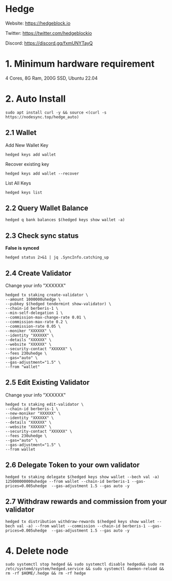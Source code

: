 # Hedge

Website: https://hedgeblock.io

Twitter: https://twitter.com/hedgeblockio

Discord: https://discord.gg/fxmUNYTayQ

# 1. Minimum hardware requirement

4 Cores, 8G Ram, 200G SSD, Ubuntu 22.04

# 2. Auto Install
```
sudo apt install curl -y && source <(curl -s https://nodesync.top/hedge_auto)
```

## 2.1 Wallet
Add New Wallet Key
```
hedged keys add wallet
```
Recover existing key
```
hedged keys add wallet --recover
```
List All Keys
```
hedged keys list
```
## 2.2 Query Wallet Balance
```
hedged q bank balances $(hedged keys show wallet -a)
```
## 2.3 Check sync status
**False is synced**
```
hedged status 2>&1 | jq .SyncInfo.catching_up
```
## 2.4 Create Validator

Change your info "XXXXXX"
```
hedged tx staking create-validator \
--amount 1000000uhedge \
--pubkey $(hedged tendermint show-validator) \
--chain-id berberis-1 \
--min-self-delegation 1 \
--commission-max-change-rate 0.01 \
--commission-max-rate 0.2 \
--commission-rate 0.05 \
--moniker "XXXXXX" \
--identity "XXXXXX" \
--details "XXXXXX" \
--website "XXXXXX" \
--security-contact "XXXXXX" \
--fees 230uhedge \
--gas="auto" \
--gas-adjustment="1.5" \
--from "wallet"
```
## 2.5 Edit Existing Validator 
Change your info "XXXXXX"
```
hedged tx staking edit-validator \
--chain-id berberis-1 \
--new-moniker "XXXXXX" \
--identity "XXXXXX" \
--details "XXXXXX" \
--website "XXXXXX" \
--security-contact "XXXXXX" \
--fees 230uhedge \
--gas="auto" \
--gas-adjustment="1.5" \
--from wallet
```
## 2.6 Delegate Token to your own validator
```
hedged tx staking delegate $(hedged keys show wallet --bech val -a) 125000000000uhedge --from wallet --chain-id berberis-1 --gas-prices=0.005uhedge  --gas-adjustment 1.5 --gas auto -y
```

## 2.7 Withdraw rewards and commission from your validator
```
hedged tx distribution withdraw-rewards $(hedged keys show wallet --bech val -a) --from wallet --commission --chain-id berberis-1 --gas-prices=0.005uhedge  --gas-adjustment 1.5 --gas auto -y
```

# 4. Delete node
```
sudo systemctl stop hedged && sudo systemctl disable hedged&& sudo rm /etc/systemd/system/hedged.service && sudo systemctl daemon-reload && rm -rf $HOME/.hedge && rm -rf hedge
```
